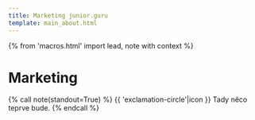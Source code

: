 ```yaml
---
title: Marketing junior.guru
template: main_about.html
---
```


{% from 'macros.html' import lead, note with context %}

# Marketing

{% call note(standout=True) %}
  {{ 'exclamation-circle'|icon }} Tady něco teprve bude.
{% endcall %}
